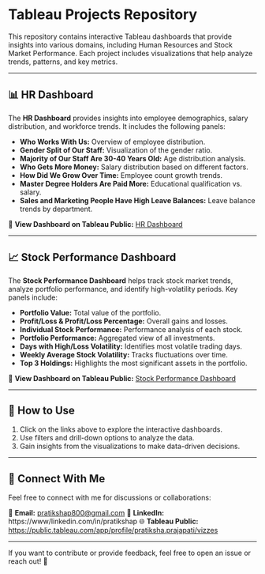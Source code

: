 # Tableau Projects Repository  
 
This repository contains interactive Tableau dashboards that provide insights into various domains, including Human Resources and Stock Market Performance. Each project includes visualizations that help analyze trends, patterns, and key metrics.
 
---
 
## 📊 HR Dashboard  
 
The **HR Dashboard** provides insights into employee demographics, salary distribution, and workforce trends. It includes the following panels:
 
- **Who Works With Us:** Overview of employee distribution.
- **Gender Split of Our Staff:** Visualization of the gender ratio.
- **Majority of Our Staff Are 30-40 Years Old:** Age distribution analysis.
- **Who Gets More Money:** Salary distribution based on different factors.
- **How Did We Grow Over Time:** Employee count growth trends.
- **Master Degree Holders Are Paid More:** Educational qualification vs. salary.
- **Sales and Marketing People Have High Leave Balances:** Leave balance trends by department.
 
🔗 **View Dashboard on Tableau Public:** [HR Dashboard](https://public.tableau.com/app/profile/pratiksha.prajapati/viz/HRDashboard_17297676893800/Dashboard1)
 
---
 
## 📈 Stock Performance Dashboard  
 
The **Stock Performance Dashboard** helps track stock market trends, analyze portfolio performance, and identify high-volatility periods. Key panels include:
 
- **Portfolio Value:** Total value of the portfolio.
- **Profit/Loss & Profit/Loss Percentage:** Overall gains and losses.
- **Individual Stock Performance:** Performance analysis of each stock.
- **Portfolio Performance:** Aggregated view of all investments.
- **Days with High/Loss Volatility:** Identifies most volatile trading days.
- **Weekly Average Stock Volatility:** Tracks fluctuations over time.
- **Top 3 Holdings:** Highlights the most significant assets in the portfolio.
 
🔗 **View Dashboard on Tableau Public:** [Stock Performance Dashboard](https://public.tableau.com/app/profile/pratiksha.prajapati/viz/StockPerformanceDashboard_17344346290810/Dashboard1)
 
---
 
## 💾 How to Use  
 
1. Click on the links above to explore the interactive dashboards.
2. Use filters and drill-down options to analyze the data.
3. Gain insights from the visualizations to make data-driven decisions.
 
---
 
## 🚀 Connect With Me  
 
Feel free to connect with me for discussions or collaborations:  
 
📧 **Email:** pratikshap800@gmail.com
🔗 **LinkedIn:** https://www/linkedin.com/in/pratikshap 
🌐 **Tableau Public:** https://public.tableau.com/app/profile/pratiksha.prajapati/vizzes
 
---
 
If you want to contribute or provide feedback, feel free to open an issue or reach out! 🚀

